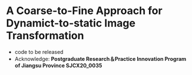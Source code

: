 # A Coarse-to-Fine Approach for Dynamict-to-static Image Transformation
* code to be released
* Acknowledge: **Postgraduate Research＆Practice Innovation Program of Jiangsu Province SJCX20_0035**
